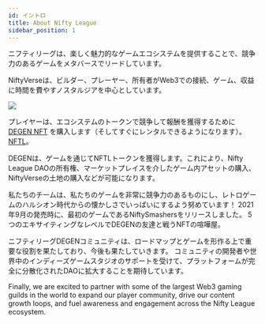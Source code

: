 ```yaml
---
id: イントロ
title: About Nifty League
sidebar_position: 1
---
```


ニフティリーグは、楽しく魅力的なゲームエコシステムを提供することで、競争力のあるゲームをメタバースでリードしています。

NiftyVerseは、ビルダー、プレーヤー、所有者がWeb3での接続、ゲーム、収益に時間を費やすノスタルジアを中心としています。

![](/img/story.gif)

プレイヤーは、エコシステムのトークンで競争して報酬を獲得するために [DEGEN NFT](https://opensea.io/collection/niftydegen) を購入します（そしてすぐにレンタルできるようになります）。 [NFTL](https://www.coingecko.com/en/coins/nifty-league)。

DEGENは、ゲームを通じてNFTLトークンを獲得します。これにより、Nifty League DAOの所有権、マーケットプレイスを介したゲーム内アセットの購入、NiftyVerseの土地の購入などが可能になります。

私たちのチームは、私たちのゲームを非常に競争力のあるものにし、レトロゲームのハルシオン時代からの懐かしさでいっぱいにするよう努めています！ 2021年9月の発売時に、最初のゲームであるNiftySmashersをリリースしました。 5つのエキサイティングなレベルでDEGENの友達と戦うNFTの喧嘩屋。

ニフティリーグDEGENコミュニティは、ロードマップとゲームを形作る上で重要な役割を果たしており、今後も果たしていきます。 コミュニティの開発者や世界中のインディーズゲームスタジオのサポートを受けて、プラットフォームが完全に分散化されたDAOに拡大することを期待しています。

Finally, we are excited to partner with some of the largest Web3 gaming guilds in the world to expand our player community, drive our content growth loops, and fuel awareness and engagement across the Nifty League ecosystem.
